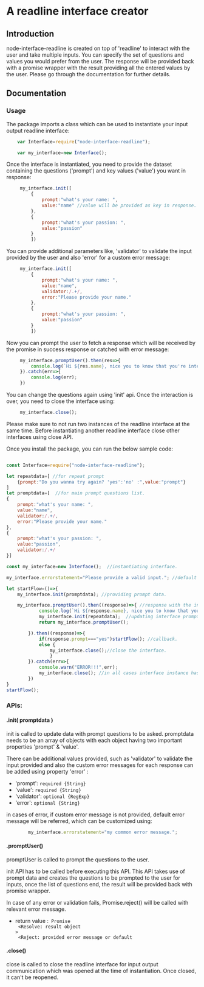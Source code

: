 # A readline interface creator

## Introduction

node-interface-readline is created on top of 'readline' to interact with the user and take multiple inputs. You can specify the set of questions and values you would prefer from the user. The response will be provided back with a promise wrapper with the result providing all the entered values by the user. Please go through the documentation for further details.


## Documentation

### Usage

The package imports a class which can be used to instantiate your input output readline interface:

```javascript
    var Interface=require("node-interface-readline");

    var my_interface=new Interface();

```

Once the interface is instantiated, you need to provide the dataset containing the questions ('prompt') and key values ('value') you want in response:

```javascript
     my_interface.init([
         { 
             prompt:"what's your name: ",
             value:"name" //value will be provided as key in response.  
         },
         { 
             prompt:"what's your passion: ",
             value:"passion"   
         }
         ])   
```
You can provide additional parameters like, 'validator' to validate the input provided by the user and also 'error' for a custom error message:

```javascript
     my_interface.init([
         { 
             prompt:"what's your name: ",
             value:"name",
             validator:/.+/,
             error:"Please provide your name."   
         },
         { 
             prompt:"what's your passion: ",
             value:"passion"  
         }
         ])   
```

Now you can prompt the user to fetch a response which will be received by the promise in success response or catched with error message:

```javascript
     my_interface.promptUser().then(res=>{
         console.log(`Hi ${res.name}, nice you to know that you're interested in ${res.passion}`);
     }).catch(err=>{
         console.log(err);
     })   
```

You can change the questions again using 'init' api. Once the interaction is over, you need to close the interface using:

```javascript
     my_interface.close();
```

Please make sure to not run two instances of the readline interface at the same time. Before instantiating another readline interface close other interfaces using close API.

Once you install the package, you can run the below sample code:
```javascript

const Interface=require("node-interface-readline");

let repeatdata=[ //for repeat prompt
    {prompt:"Do you wanna try again? 'yes':'no' :",value:"prompt"}
]
let promptdata=[  //for main prompt questions list.
{ 
    prompt:"what's your name: ",
    value:"name",
    validator:/.+/,
    error:"Please provide your name."   
},
{ 
    prompt:"what's your passion: ",
    value:"passion",
    validator:/.+/    
}]

const my_interface=new Interface();  //instantiating interface.

my_interface.errorstatement="Please provide a valid input."; //default error message to fallback to in case there is no custom error message.

let startFlow=()=>{
    my_interface.init(promptdata); //providing prompt data.

    my_interface.promptUser().then((response)=>{ //response with the input data provided by user.
            console.log(`Hi ${response.name}, nice you to know that you're interested in ${response.passion}`);
            my_interface.init(repeatdata);  //updating interface prompt question list.
            return my_interface.promptUser(); 

        }).then((response)=>{ 
            if(response.prompt==="yes")startFlow(); //callback. 
            else {
                my_interface.close();//close the interface.
                }
        }).catch(err=>{
            console.warn("ERROR!!!",err);
            my_interface.close(); //in all cases interface instance has to be closed.
        })
}
startFlow();
```

### APIs:

#### <b> .init( promptdata )</b>

init is called to update data with prompt questions to be asked. promptdata needs to be an array of objects with each object having two important properties 'prompt' & 'value'. 

There can be additional values provided, such as 'validator' to validate the input provided and also the custom error messages for each response can be added using property 'error' :

* 'prompt': <code>required {String}</code>
* 'value': <code>required {String}</code>
* 'validator': <code>optional {RegExp}</code>
* 'error': <code>optional {String}</code>

in cases of error, if custom error message is not provided, default error message will be referred, which can be customized using:

```javascript
        my_interface.errorstatement="my common error message.";
```

#### <b> .promptUser()</b>

promptUser is called to prompt the questions to the user. 

init API has to be called before executing this API. This API takes use of prompt data and creates the questions to be prompted to the user for inputs, once the list of questions end, the result will be provided back with promise wrapper.

In case of any error or validation fails, Promise.reject() will be called with relevant error message. 

* return value :<code> Promise <br>
                                &lt;Resolve: result object &gt;<br>
                                &lt;Reject: provided error message or default </code>

#### <b> .close()</b>                                

close is called to close the readline interface for input output communication which was opened at the time of instantiation. Once closed, it can't be reopened.






